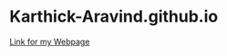 # Karthick-Aravind.github.io
<a href = "https://karthickaravind.github.io/Karthick-Aravind.github.io/">Link for my Webpage </a>

